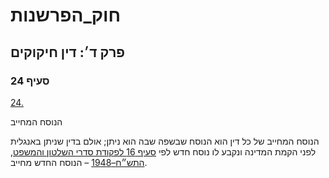 # חוק_הפרשנות

## פרק ד׳: דין חיקוקים

### סעיף 24

[24.](https://he.wikisource.org/wiki/חוק_הפרשנות#סעיף_24)

הנוסח המחייב

הנוסח המחייב של כל דין הוא הנוסח שבשפה שבה הוא ניתן; אולם בדין שניתן באנגלית לפני הקמת המדינה ונקבע לו נוסח חדש לפי [סעיף 16 לפקודת סדרי השלטון והמשפט, התש״ח–1948](https://he.wikisource.org/wiki/פקודת_סדרי_השלטון_והמשפט#סעיף_16 "פקודת סדרי השלטון והמשפט") – הנוסח החדש מחייב.